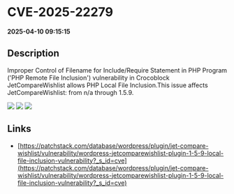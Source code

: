 # CVE-2025-22279

**2025-04-10 09:15:15**

## Description
Improper Control of Filename for Include/Require Statement in PHP Program ('PHP Remote File Inclusion') vulnerability in Crocoblock JetCompareWishlist allows PHP Local File Inclusion.This issue affects JetCompareWishlist: from n/a through 1.5.9.

![](https://img.shields.io/static/v1?label=Score&message=7.5&color=red)
![](https://img.shields.io/static/v1?label=Severity&message=HIGH&color=red)
![](https://img.shields.io/static/v1?label=CWE&message=RFI&color=green)

## Links
- [https://patchstack.com/database/wordpress/plugin/jet-compare-wishlist/vulnerability/wordpress-jetcomparewishlist-plugin-1-5-9-local-file-inclusion-vulnerability?_s_id=cve](https://patchstack.com/database/wordpress/plugin/jet-compare-wishlist/vulnerability/wordpress-jetcomparewishlist-plugin-1-5-9-local-file-inclusion-vulnerability?_s_id=cve)

